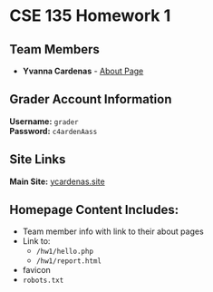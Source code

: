 # CSE 135 Homework 1
## Team Members
- **Yvanna Cardenas** - [About Page](https://ycardenas.site/members/yvannacardenas.html)


## Grader Account Information
**Username:** `grader` <br>
**Password:** `c4ardenAass`

## Site Links
**Main Site:** [ycardenas.site](https://ycardenas.site/)

## Homepage Content Includes:
- Team member info with link to their about pages
- Link to:
    - `/hw1/hello.php`
    - `/hw1/report.html`
- favicon
- `robots.txt`